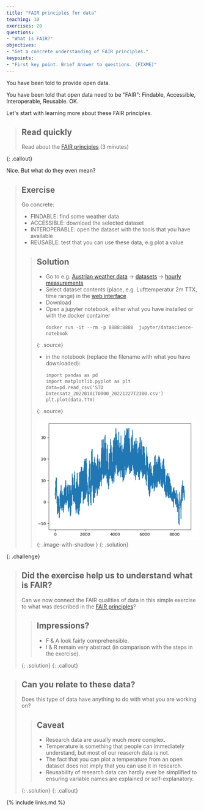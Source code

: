 ```yaml
---
title: "FAIR principles for data"
teaching: 10
exercises: 20
questions:
- "What is FAIR?"
objectives:
- "Get a concrete understanding of FAIR principles."
keypoints:
- "First key point. Brief Answer to questions. (FIXME)"
---
```


You have been told to provide open data.

You have been told that open data need to be "FAIR": Findable, Accessible, Interoperable, Reusable. OK.

Let's start with learning more about these FAIR principles.

> ## Read quickly
>
> Read about the [FAIR principles](https://www.go-fair.org/fair-principles/) (3 minutes)
>
{: .callout}

Nice. But what do they even mean?

> ## Exercise
>
> Go concrete:
>
> - FINDABLE: find some weather data
> - ACCESSIBLE: download the selected dataset
> - INTEROPERABLE: open the dataset with the tools that you have available
> - REUSABLE: test that you can use these data, e.g plot a value
>
> > ## Solution
> >
> > - Go to e.g. [Austrian weather data](https://data.hub.zamg.ac.at/) -> [datasets](https://data.hub.zamg.ac.at/dataset/) -> [hourly measurements](https://data.hub.zamg.ac.at/dataset/klima-v1-1h)
> > - Select dataset contents (place, e.g. Lufttemperatur 2m TTX, time range) in the [web interface](https://dataset.api.hub.zamg.ac.at/app/frontend/station/historical/klima-v1-1h?anonymous=true)
> > - Download
> > - Open a jupyter notebook, either what you have installed or with the docker container
> >   ~~~
> >   docker run -it --rm -p 8888:8888  jupyter/datascience-notebook
> >   ~~~
> > {: .source}
> > - in the notebook (replace the filename with what you have downloaded):
> >   ~~~
> >   import pandas as pd
> >   import matplotlib.pyplot as plt
> >   data=pd.read_csv('STD Datensatz_20220101T0000_20221227T2300.csv')
> >   plt.plot(data.TTX)
> >   ~~~
> > {: .source}
> > 
> > ![temperature plot](../fig/01-landeck-temp.png){: .image-with-shadow }
> {: .solution}
>
{: .challenge}

<!-- add the volume sharing to get the file as in
https://jupyter-docker-stacks.readthedocs.io/en/latest/index.html
this is an html comment -->

> ## Did the exercise help us to understand what is FAIR?
>
> Can we now connect the FAIR qualities of data in this simple exercise to what was described in the [FAIR principles](https://www.go-fair.org/fair-principles/)?
>
> > ## Impressions?
> >
> > - F & A look fairly comprehensible.
> > - I & R remain very abstract (in comparison with the steps in the exercise).
> >
> {: .solution}
{: .callout}

> ## Can you relate to these data?
>
> Does this type of data have anything to do with what you are working on?
>
> > ## Caveat
> >
> > - Research data are usually much more complex.
> > - Temperature is something that people can immediately understand, but most of our reaserch data is not.
> > - The fact that you can plot a temperature from an open dataset does not imply that you can use it in research.
> > - Reusability of research data can hardly ever be simplified to ensuring variable names are explained or self-explanatory.
> >
> {: .solution}
{: .callout}


{% include links.md %}


